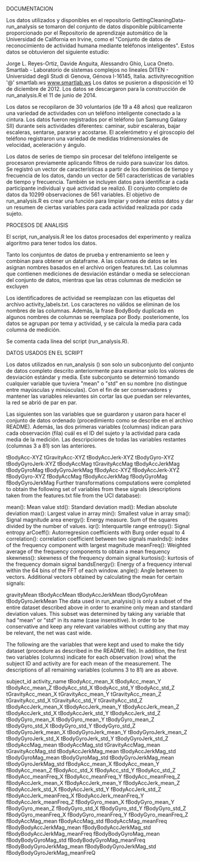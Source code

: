 DOCUMENTACION

Los datos utilizados y disponibles en el repositorio GettingCleaningData-run_analysis se tomaron del conjunto de datos disponible públicamente proporcionado por el Repositorio de aprendizaje automático de la Universidad de California en Irvine, como el "Conjunto de datos de reconocimiento de actividad humana mediante teléfonos inteligentes". Estos datos se obtuvieron del siguiente estudio:

Jorge L. Reyes-Ortiz, Davide Anguita, Alessandro Ghio, Luca Oneto. Smartlab - Laboratorio de sistemas complejos no lineales DITEN - Universidad degli Studi di Genova, Génova I-16145, Italia. activityrecognition '@' smartlab.ws www.smartlab.ws Los datos se pusieron a disposición el 10 de diciembre de 2012. Los datos se descargaron para la construcción de run_analysis.R el 11 de junio de 2014.

Los datos se recopilaron de 30 voluntarios (de 19 a 48 años) que realizaron una variedad de actividades con un teléfono inteligente conectado a la cintura. Los datos fueron registrados por el teléfono (un Samsung Galaxy SII) durante seis actividades diferentes: caminar, subir escaleras, bajar escaleras, sentarse, pararse y acostarse. El acelerómetro y el giroscopio del teléfono registraron una variedad de medidas tridimensionales de velocidad, aceleración y ángulo.

Los datos de series de tiempo sin procesar del teléfono inteligente se procesaron previamente aplicando filtros de ruido para suavizar los datos. Se registró un vector de características a partir de los dominios de tiempo y frecuencia de los datos, dando un vector de 561 características de variables de tiempo y frecuencia. También se incluyen datos para identificar a cada participante individual y qué actividad se realizó. El conjunto completo de datos da 10299 observaciones de 561 variables. El objetivo de run_analysis.R es crear una función para limpiar y ordenar estos datos y dar un resumen de ciertas variables para cada actividad realizada por cada sujeto.



PROCESOS DE ANALISIS

El script, run_analysis.R lee los datos procesados del experimento y realiza algoritmo para tener todos los datos.

Tanto los conjuntos de datos de prueba y entrenamiento se leen y combinan para obtener un dataframe.
A las columnas de datos se les asignan nombres basados en el archivo origen features.txt.
Las columnas que contienen mediciones de desviación estándar o media se seleccionan del conjunto de datos, mientras que las otras columnas de medición se excluyen 

Los identificadores de actividad se reemplazan con las etiquetas del archivo activity_labels.txt.
Los caracteres no válidos se eliminan de los nombres de las columnas. Además, la frase BodyBody duplicada en algunos nombres de columnas se reemplaza por Body.
posteriomente, los datos se agrupan por tema y actividad, y se calcula la media para cada columna de medición.

Se comenta cada línea del script (run_analysis.R). 

DATOS USADOS EN EL SCRIPT

Los datos utilizados en run_analysis () son solo un subconjunto del conjunto de datos completo descrito anteriormente para examinar solo los valores de desviación estándar y media. Este subconjunto se determinó tomando cualquier variable que tuviera "mean" o "std" en su nombre (no distingue entre mayúsculas y minúsculas). Con el fin de ser conservadores y mantener las variables relevantes sin cortar las que puedan ser relevantes, la red se abrió de par en par.

Las siguientes son las variables que se guardaron y usaron para hacer el conjunto de datos ordenado (procedimiento como se describe en el archivo README). Además, las dos primeras variables (columnas) indican para cada observación (fila) cuál es el ID del sujeto y la actividad para cada media de la medición. Las descripciones de todas las variables restantes (columnas 3 a 81) son las anteriores.

tBodyAcc-XYZ
tGravityAcc-XYZ
tBodyAccJerk-XYZ
tBodyGyro-XYZ
tBodyGyroJerk-XYZ
tBodyAccMag
tGravityAccMag
tBodyAccJerkMag
tBodyGyroMag
tBodyGyroJerkMag
fBodyAcc-XYZ
fBodyAccJerk-XYZ
fBodyGyro-XYZ
fBodyAccMag
fBodyAccJerkMag
fBodyGyroMag
fBodyGyroJerkMag
Further transformations computations were completed to obtain the following set of variables from these signals (descriptions taken from the features.txt file from the UCI database):

mean(): Mean value
std(): Standard deviation
mad(): Median absolute deviation
max(): Largest value in array
min(): Smallest value in array
sma(): Signal magnitude area
energy(): Energy measure. Sum of the squares divided by the number of values.
iqr(): Interquartile range
entropy(): Signal entropy
arCoeff(): Autorregresion coefficients with Burg order equal to 4
correlation(): correlation coefficient between two signals
maxInds(): index of the frequency component with largest magnitude
meanFreq(): Weighted average of the frequency components to obtain a mean frequency
skewness(): skewness of the frequency domain signal
kurtosis(): kurtosis of the frequency domain signal
bandsEnergy(): Energy of a frequency interval within the 64 bins of the FFT of each window.
angle(): Angle between to vectors.
Additional vectors obtained by calculating the mean for certain signals:

gravityMean
tBodyAccMean
tBodyAccJerkMean
tBodyGyroMean
tBodyGyroJerkMean
The data used in run_analysis() is only a subset of the entire dataset described above in order to examine only mean and standard deviation values. This subset was determined by taking any variable that had "mean" or "std" in its name (case insensitive). In order to be conservative and keep any relevant variables without cutting any that may be relevant, the net was cast wide.

The following are the variables that were kept and used to make the tidy dataset (procedure as described in the README file). In addition, the first two variables (columns) indicate for each observation (row) what the subject ID and activity are for each mean of the measurement. The descriptions of all remaining variables (columns 3 to 81) are as above.

subject_id
activity_name
tBodyAcc_mean_X
tBodyAcc_mean_Y
tBodyAcc_mean_Z
tBodyAcc_std_X
tBodyAcc_std_Y
tBodyAcc_std_Z
tGravityAcc_mean_X
tGravityAcc_mean_Y
tGravityAcc_mean_Z
tGravityAcc_std_X
tGravityAcc_std_Y
tGravityAcc_std_Z
tBodyAccJerk_mean_X
tBodyAccJerk_mean_Y
tBodyAccJerk_mean_Z
tBodyAccJerk_std_X
tBodyAccJerk_std_Y
tBodyAccJerk_std_Z
tBodyGyro_mean_X
tBodyGyro_mean_Y
tBodyGyro_mean_Z
tBodyGyro_std_X
tBodyGyro_std_Y
tBodyGyro_std_Z
tBodyGyroJerk_mean_X
tBodyGyroJerk_mean_Y
tBodyGyroJerk_mean_Z
tBodyGyroJerk_std_X
tBodyGyroJerk_std_Y
tBodyGyroJerk_std_Z
tBodyAccMag_mean
tBodyAccMag_std
tGravityAccMag_mean
tGravityAccMag_std
tBodyAccJerkMag_mean
tBodyAccJerkMag_std
tBodyGyroMag_mean
tBodyGyroMag_std
tBodyGyroJerkMag_mean
tBodyGyroJerkMag_std
fBodyAcc_mean_X
fBodyAcc_mean_Y
fBodyAcc_mean_Z
fBodyAcc_std_X
fBodyAcc_std_Y
fBodyAcc_std_Z
fBodyAcc_meanFreq_X
fBodyAcc_meanFreq_Y
fBodyAcc_meanFreq_Z
fBodyAccJerk_mean_X
fBodyAccJerk_mean_Y
fBodyAccJerk_mean_Z
fBodyAccJerk_std_X
fBodyAccJerk_std_Y
fBodyAccJerk_std_Z
fBodyAccJerk_meanFreq_X
fBodyAccJerk_meanFreq_Y
fBodyAccJerk_meanFreq_Z
fBodyGyro_mean_X
fBodyGyro_mean_Y
fBodyGyro_mean_Z
fBodyGyro_std_X
fBodyGyro_std_Y
fBodyGyro_std_Z
fBodyGyro_meanFreq_X
fBodyGyro_meanFreq_Y
fBodyGyro_meanFreq_Z
fBodyAccMag_mean
fBodyAccMag_std
fBodyAccMag_meanFreq
fBodyBodyAccJerkMag_mean
fBodyBodyAccJerkMag_std
fBodyBodyAccJerkMag_meanFreq
fBodyBodyGyroMag_mean
fBodyBodyGyroMag_std
fBodyBodyGyroMag_meanFreq
fBodyBodyGyroJerkMag_mean
fBodyBodyGyroJerkMag_std
fBodyBodyGyroJerkMag_meanFreQ

